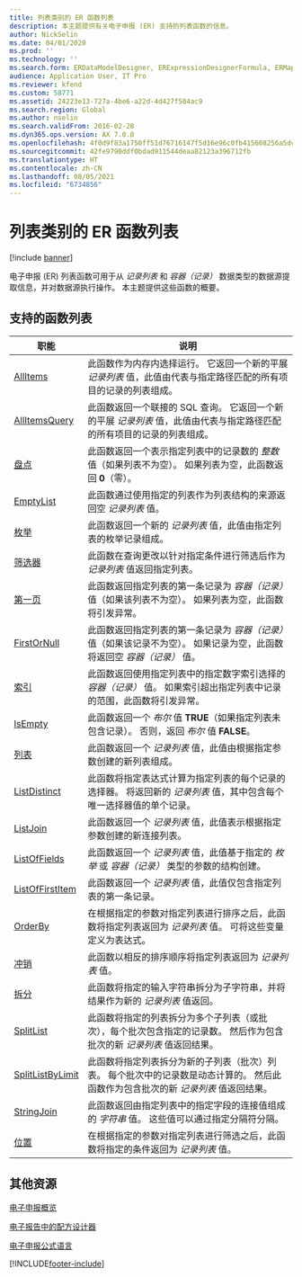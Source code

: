 ```yaml
---
title: 列表类别的 ER 函数列表
description: 本主题提供有关电子申报 (ER) 支持的列表函数的信息。
author: NickSelin
ms.date: 04/01/2020
ms.prod: ''
ms.technology: ''
ms.search.form: ERDataModelDesigner, ERExpressionDesignerFormula, ERMappedFormatDesigner, ERModelMappingDesigner
audience: Application User, IT Pro
ms.reviewer: kfend
ms.custom: 58771
ms.assetid: 24223e13-727a-4be6-a22d-4d427f504ac9
ms.search.region: Global
ms.author: nselin
ms.search.validFrom: 2016-02-28
ms.dyn365.ops.version: AX 7.0.0
ms.openlocfilehash: 4f0d9f83a1750ff51d76716147f5d16e96c0fb415608256a5dcc7524a1f2bd2f
ms.sourcegitcommit: 42fe9790ddf0bdad911544deaa82123a396712fb
ms.translationtype: HT
ms.contentlocale: zh-CN
ms.lasthandoff: 08/05/2021
ms.locfileid: "6734856"
---
```

# <a name="list-of-er-functions-in-the-list-category"></a>列表类别的 ER 函数列表

[!include [banner](../includes/banner.md)]

电子申报 (ER) 列表函数可用于从 *记录列表* 和 *容器（记录）* 数据类型的数据源提取信息，并对数据源执行操作。 本主题提供这些函数的概要。

## <a name="list-of-supported-functions"></a>支持的函数列表

| 职能 | 说明 |
|----------|-------------|
| [AllItems](er-functions-list-allitems.md)                 | 此函数作为内存内选择运行。 它返回一个新的平展 *记录列表* 值，此值由代表与指定路径匹配的所有项目的记录的列表组成。 |
| [AllItemsQuery](er-functions-list-allitemsquery.md)       | 此函数返回一个联接的 SQL 查询。 它返回一个新的平展 *记录列表* 值，此值由代表与指定路径匹配的所有项目的记录的列表组成。 |
| [盘点](er-functions-list-count.md)                       | 此函数返回一个表示指定列表中的记录数的 *整数* 值（如果列表不为空）。 如果列表为空，此函数返回 **0**（零）。 |
| [EmptyList](er-functions-list-emptylist.md)               | 此函数通过使用指定的列表作为列表结构的来源返回空 *记录列表* 值。|
| [枚举](er-functions-list-enumerate.md)               | 此函数返回一个新的 *记录列表* 值，此值由指定列表的枚举记录组成。 |
| [筛选器](er-functions-list-filter.md)                     | 此函数在查询更改以针对指定条件进行筛选后作为 *记录列表* 值返回指定列表。 |
| [第一页](er-functions-list-first.md)                       | 此函数返回指定列表的第一条记录为 *容器（记录）* 值（如果该列表不为空）。 如果列表为空，此函数将引发异常。 |
| [FirstOrNull](er-functions-list-firstornull.md)           | 此函数返回指定列表的第一条记录为 *容器（记录）* 值（如果该记录不为空）。 如果记录为空，此函数将返回空 *容器（记录）* 值。 |
| [索引](er-functions-list-index.md)                       | 此函数返回使用指定列表中的指定数字索引选择的 *容器（记录）* 值。 如果索引超出指定列表中记录的范围，此函数将引发异常。 |
| [IsEmpty](er-functions-list-isempty.md)                   | 此函数返回一个 *布尔* 值 **TRUE**（如果指定列表未包含记录）。 否则，返回 *布尔* 值 **FALSE**。 |
| [列表](er-functions-list-list.md)                         | 此函数返回一个 *记录列表* 值，此值由根据指定参数创建的新列表组成。|
| [ListDistinct](er-functions-list-listdistinct.md)         | 此函数将指定表达式计算为指定列表的每个记录的选择器。 将返回新的 *记录列表* 值，其中包含每个唯一选择器值的单个记录。|
| [ListJoin](er-functions-list-listjoin.md)                 | 此函数返回一个 *记录列表* 值，此值表示根据指定参数创建的新连接列表。|
| [ListOfFields](er-functions-list-listoffields.md)         | 此函数返回一个 *记录列表* 值，此值基于指定的 *枚举* 或 *容器（记录）* 类型的参数的结构创建。 |
| [ListOfFirstItem](er-functions-list-listoffirstitem.md)   | 此函数返回一个 *记录列表* 值，此值仅包含指定列表的第一条记录。|
| [OrderBy](er-functions-list-orderby.md)                   | 在根据指定的参数对指定列表进行排序之后，此函数将指定列表返回为 *记录列表* 值。 可将这些变量定义为表达式。 |
| [冲销](er-functions-list-reverse.md)                   | 此函数以相反的排序顺序将指定列表返回为 *记录列表* 值。 |
| [拆分](er-functions-list-split.md)                       | 此函数将指定的输入字符串拆分为子字符串，并将结果作为新的 *记录列表* 值返回。 |
| [SplitList](er-functions-list-splitlist.md)               | 此函数将指定的列表拆分为多个子列表（或批次），每个批次包含指定的记录数。 然后作为包含批次的新 *记录列表* 值返回结果。 |
| [SplitListByLimit](er-functions-list-splitlistbylimit.md) | 此函数将指定列表拆分为新的子列表（批次）列表。 每个批次中的记录数是动态计算的。 然后此函数作为包含批次的新 *记录列表* 值返回结果。 |
| [StringJoin](er-functions-list-stringjoin.md)             | 此函数返回由指定列表中的指定字段的连接值组成的 *字符串* 值。 这些值可以通过指定分隔符分隔。 |
| [位置](er-functions-list-where.md)                       | 在根据指定的参数对指定列表进行筛选之后，此函数将指定的条件返回为 *记录列表* 值。 |

## <a name="additional-resources"></a>其他资源

[电子申报概览](general-electronic-reporting.md)

[电子报告中的配方设计器](general-electronic-reporting-formula-designer.md)

[电子申报公式语言](er-formula-language.md)


[!INCLUDE[footer-include](../../../includes/footer-banner.md)]